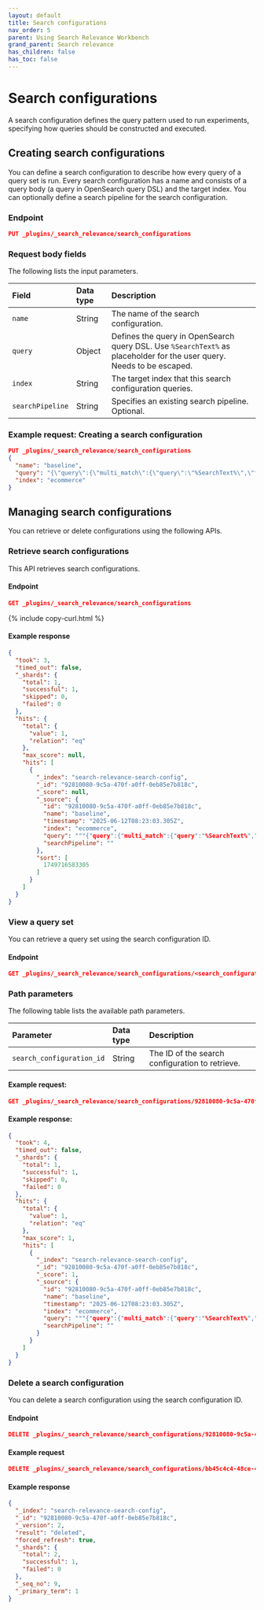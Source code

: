 ```yaml
---
layout: default
title: Search configurations
nav_order: 5
parent: Using Search Relevance Workbench
grand_parent: Search relevance
has_children: false
has_toc: false
---
```


# Search configurations

A search configuration defines the query pattern used to run experiments, specifying how queries should be constructed and executed.

## Creating search configurations

You can define a search configuration to describe how every query of a query set is run. Every search configuration has a name and consists of a query body (a query in OpenSearch query DSL) and the target index. You can optionally define a search pipeline for the search configuration.

### Endpoint

```json
PUT _plugins/_search_relevance/search_configurations
```

### Request body fields

The following lists the input parameters.

Field | Data type |  Description
:---  | :--- | :---
`name` | String |	The name of the search configuration.
`query` | Object | Defines the query in OpenSearch query DSL. Use `%SearchText%` as placeholder for the user query. Needs to be escaped.
`index` | String | The target index that this search configuration queries.
`searchPipeline` | String | Specifies an existing search pipeline. Optional.

### Example request: Creating a search configuration

```json
PUT _plugins/_search_relevance/search_configurations
{
  "name": "baseline",
  "query": "{\"query\":{\"multi_match\":{\"query\":\"%SearchText%\",\"fields\":[\"id\",\"title\",\"category\",\"bullets\",\"description\",\"attrs.Brand\",\"attrs.Color\"]}}}",
  "index": "ecommerce"
}
```

## Managing search configurations

You can retrieve or delete configurations using the following APIs.

### Retrieve search configurations
  
 This API retrieves search configurations.
  
#### Endpoint

```json
GET _plugins/_search_relevance/search_configurations
```
{% include copy-curl.html %}

#### Example response

```json
{
  "took": 3,
  "timed_out": false,
  "_shards": {
    "total": 1,
    "successful": 1,
    "skipped": 0,
    "failed": 0
  },
  "hits": {
    "total": {
      "value": 1,
      "relation": "eq"
    },
    "max_score": null,
    "hits": [
      {
        "_index": "search-relevance-search-config",
        "_id": "92810080-9c5a-470f-a0ff-0eb85e7b818c",
        "_score": null,
        "_source": {
          "id": "92810080-9c5a-470f-a0ff-0eb85e7b818c",
          "name": "baseline",
          "timestamp": "2025-06-12T08:23:03.305Z",
          "index": "ecommerce",
          "query": """{"query":{"multi_match":{"query":"%SearchText%","fields":["id","title","category","bullets","description","attrs.Brand","attrs.Color"]}}}""",
          "searchPipeline": ""
        },
        "sort": [
          1749716583305
        ]
      }
    ]
  }
}
```

### View a query set

You can retrieve a query set using the search configuration ID.

#### Endpoint

```json
GET _plugins/_search_relevance/search_configurations/<search_configuration_id>
```

### Path parameters

The following table lists the available path parameters.

| Parameter | Data type | Description |
| :--- | :--- | :--- |
| `search_configuration_id` | String | The ID of the search configuration to retrieve. |

#### Example request:

```json
GET _plugins/_search_relevance/search_configurations/92810080-9c5a-470f-a0ff-0eb85e7b818c
```

#### Example response:

```json
{
  "took": 4,
  "timed_out": false,
  "_shards": {
    "total": 1,
    "successful": 1,
    "skipped": 0,
    "failed": 0
  },
  "hits": {
    "total": {
      "value": 1,
      "relation": "eq"
    },
    "max_score": 1,
    "hits": [
      {
        "_index": "search-relevance-search-config",
        "_id": "92810080-9c5a-470f-a0ff-0eb85e7b818c",
        "_score": 1,
        "_source": {
          "id": "92810080-9c5a-470f-a0ff-0eb85e7b818c",
          "name": "baseline",
          "timestamp": "2025-06-12T08:23:03.305Z",
          "index": "ecommerce",
          "query": """{"query":{"multi_match":{"query":"%SearchText%","fields":["id","title","category","bullets","description","attrs.Brand","attrs.Color"]}}}""",
          "searchPipeline": ""
        }
      }
    ]
  }
}
```

### Delete a search configuration

You can delete a search configuration using the search configuration ID.

#### Endpoint

```json
DELETE _plugins/_search_relevance/search_configurations/92810080-9c5a-470f-a0ff-0eb85e7b818c
```

#### Example request

```json
DELETE _plugins/_search_relevance/search_configurations/bb45c4c4-48ce-461b-acbc-f154c0a17ec9
```

#### Example response

```json
{
  "_index": "search-relevance-search-config",
  "_id": "92810080-9c5a-470f-a0ff-0eb85e7b818c",
  "_version": 2,
  "result": "deleted",
  "forced_refresh": true,
  "_shards": {
    "total": 2,
    "successful": 1,
    "failed": 0
  },
  "_seq_no": 9,
  "_primary_term": 1
}
```
